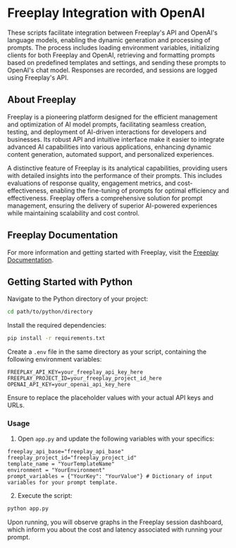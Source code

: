 # Freeplay Integration with OpenAI

These scripts facilitate integration between Freeplay's API and OpenAI's language models, enabling the dynamic generation and processing of prompts. The process includes loading environment variables, initializing clients for both Freeplay and OpenAI, retrieving and formatting prompts based on predefined templates and settings, and sending these prompts to OpenAI's chat model. Responses are recorded, and sessions are logged using Freeplay's API.

## About Freeplay

Freeplay is a pioneering platform designed for the efficient management and optimization of AI model prompts, facilitating seamless creation, testing, and deployment of AI-driven interactions for developers and businesses. Its robust API and intuitive interface make it easier to integrate advanced AI capabilities into various applications, enhancing dynamic content generation, automated support, and personalized experiences.

A distinctive feature of Freeplay is its analytical capabilities, providing users with detailed insights into the performance of their prompts. This includes evaluations of response quality, engagement metrics, and cost-effectiveness, enabling the fine-tuning of prompts for optimal efficiency and effectiveness. Freeplay offers a comprehensive solution for prompt management, ensuring the delivery of superior AI-powered experiences while maintaining scalability and cost control.

## Freeplay Documentation

For more information and getting started with Freeplay, visit the [Freeplay Documentation](https://docs.freeplay.ai/docs/getting-started).

## Getting Started with Python

Navigate to the Python directory of your project:

```bash
cd path/to/python/directory
```

Install the required dependencies:

```bash
pip install -r requirements.txt
```

Create a `.env` file in the same directory as your script, containing the following environment variables:

```plaintext
FREEPLAY_API_KEY=your_freeplay_api_key_here
FREEPLAY_PROJECT_ID=your_freeplay_project_id_here
OPENAI_API_KEY=your_openai_api_key_here
```

Ensure to replace the placeholder values with your actual API keys and URLs.

### Usage

1. Open `app.py` and update the following variables with your specifics:

```plaintext
freeplay_api_base="freeplay_api_base"
freeplay_project_id="freeplay_project_id"
template_name = "YourTemplateName"
environment = "YourEnvironment"
prompt_variables = {"YourKey": "YourValue"} # Dictionary of input variables for your prompt template.
```

2. Execute the script:

```bash
python app.py
```

Upon running, you will observe graphs in the Freeplay session dashboard, which inform you about the cost and latency associated with running your prompt.